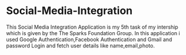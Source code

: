 # Social-Media-Integration
This Social Media Integration Application is my 5th task of my intership which is given by the The Sparks Foundation Group. In this application i used Google Authentication,Facebook Authentication and Gmail and password Login and fetch user details like name,email,photo.
